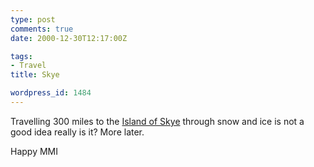 ```yaml
---
type: post
comments: true
date: 2000-12-30T12:17:00Z

tags:
- Travel
title: Skye

wordpress_id: 1484
---
```


Travelling 300 miles to the [Island of Skye](http://www.skye.co.uk) through snow and ice is not a good idea really is it? More later.  

  

   

Happy MMI
